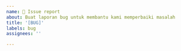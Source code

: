 ```yaml
---
name: 🐞 Issue report
about: Buat laporan bug untuk membantu kami memperbaiki masalah
title: '[BUG]'
labels: bug
assignees: ''

---
```

